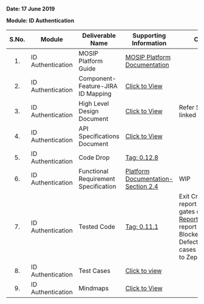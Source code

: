 **Date: 17 June 2019**

**Module: ID Authentication**

|**S.No.**|**Module**|**Deliverable Name**| **Supporting Information**|**Comments**|
|:------:|-----|---|---|---|
|1.|ID Authentication|MOSIP Platform Guide|[MOSIP Platform Documentation](Platform-Documentation)||
|2.|ID Authentication|Component-Feature-JIRA ID Mapping|[Click to View](https://github.com/mosip/mosip/wiki/Component-Feature-ID-JIRA-ID-Mapping#11-authentication-)|
|3.|ID Authentication|High Level Design Document|[Click to View](Deliverables---Attachments)|Refer Section 7 in the linked page|
|4.|ID Authentication|API Specifications Document|[Click to View](https://github.com/mosip/mosip/wiki/ID-Authentication-APIs)||
|5.|ID Authentication|Code Drop|[Tag: 0.12.8](/mosip/mosip/releases/tag/0.12.8)||
|6.|ID Authentication|Functional Requirement Specification|[Platform Documentation-Section 2.4](https://github.com/mosip/mosip/wiki/Platform-Documentation#34-id-authentication-)|WIP|
|7.|ID Authentication|Tested Code|[Tag: 0.11.1](/mosip/mosip/releases/tag/0.11.1)|Exit Criteria: Sonar report with all quality gates cleared ([Sonar Report](//104.215.158.154:9000/dashboard?id=io.mosip.preregistration%3Apre-registration-parent)), Zephyr report indicating: No Blocker/Critical/Major Defects, 100% test cases executed (link to Zephyr report)|
|8.|ID Authentication|Test Cases|[Click to view](https://github.com/mosip/mosip/tree/master/docs/testing/ID-Authentication/Testcases)||
|9.|ID Authentication|Mindmaps|[Click to View](https://github.com/mosip/mosip/tree/master/docs/testing/ID-Authentication/Mindmaps)|